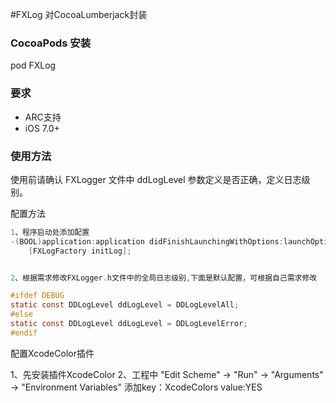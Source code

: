 #FXLog
对CocoaLumberjack封装

### CocoaPods 安装
pod FXLog

### 要求
* ARC支持
* iOS 7.0+

### 使用方法

使用前请确认 FXLogger 文件中 ddLogLevel 参数定义是否正确，定义日志级别。

配置方法

```objective-c
1、程序启动处添加配置
-(BOOL)application:application didFinishLaunchingWithOptions:launchOptions
    [FXLogFactory initLog];


2、根据需求修改FXLogger.h文件中的全局日志级别,下面是默认配置，可根据自己需求修改

#ifdef DEBUG
static const DDLogLevel ddLogLevel = DDLogLevelAll;
#else
static const DDLogLevel ddLogLevel = DDLogLevelError;
#endif
```

配置XcodeColor插件

1、先安装插件XcodeColor
2、工程中 "Edit Scheme" -> "Run" -> "Arguments" -> "Environment Variables"
添加key：XcodeColors  value:YES
